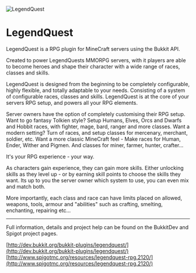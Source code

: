 ![LegendQuest](http://dev.bukkit.org/media/images/73/534/legend-quest-logo.png)

LegendQuest
===========

LegendQuest is a RPG plugin for MineCraft servers using the Bukkit API.

Created to power LegendQuests MMORPG servers, with it players are able to become heroes and shape their character with a wide range of races, classes and skills.

LegendQuest is designed from the beginning to be completely configurable, highly flexible, and totally adaptable to your needs. Consisting of a system of configurable races, classes and skills. LegendQuest is at the core of your servers RPG setup, and powers all your RPG elements.

Server owners have the option of completely customising their RPG setup. 
Want to go fantasy Tolkien style? Setup Humans, Elves, Orcs and Dwarfs and Hobbit races, with fighter, mage, bard, ranger and more classes. 
Want a modern setting? Turn of races, and setup classes for mercenary, merchant, soldier, etc. 
Want a more classic MineCraft feel - Make races for Human, Ender, Wither and Pigmen. And classes for miner, farmer, hunter, crafter...

It's your RPG experience - your way.

As characters gain experience, they can gain more skills. Either unlocking skills as they level up - or by earning skill points to choose the skills they want. Its up to you the server owner which system to use, you can even mix and match both.

More importantly, each class and race can have limits placed on allowed, weapons, tools, armour and "abilities" such as crafting, smelting, enchanting, repairing etc...

****************

Full information, details and project help can be found on the BukkitDev and Spigot project pages.

[http://dev.bukkit.org/bukkit-plugins/legendquest/](http://dev.bukkit.org/bukkit-plugins/legendquest/)
[http://www.spigotmc.org/resources/legendquest-rpg.2120/](http://www.spigotmc.org/resources/legendquest-rpg.2120/)